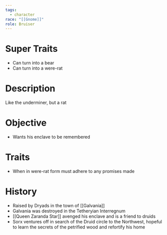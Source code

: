 ```yaml
---
tags:
  - character
race: "[[Gnome]]"
role: Bruiser
---
```


# Super Traits
- Can turn into a bear
- Can turn into a were-rat

# Description
Like the underminer, but a rat

# Objective
- Wants his enclave to be remembered
# Traits
- When in were-rat form must adhere to any promises made
# History
- Raised by Dryads in the town of [[Galvania]]
- Galvania was destroyed in the Tetheryian Interregnum
- [[Queen Zaranda Star]] avenged his enclave and is a friend to druids
- Sorx ventures off in search of the Druid circle to the Northwest, hopeful to learn the secrets of the petrified wood and refortify his home